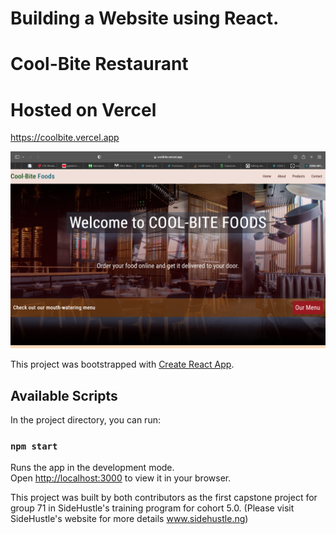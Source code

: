 # Building a Website using React.
# Cool-Bite Restaurant
# Hosted on Vercel

https://coolbite.vercel.app

![alt text](public/screenshot.png)


This project was bootstrapped with [Create React App](https://github.com/facebook/create-react-app).

## Available Scripts

In the project directory, you can run:

### `npm start`

Runs the app in the development mode.\
Open [http://localhost:3000](http://localhost:3000) to view it in your browser.

This project was built by both contributors as the first capstone project for group 71 in SideHustle's training program for cohort 5.0. (Please visit SideHustle's website for more details www.sidehustle.ng)


